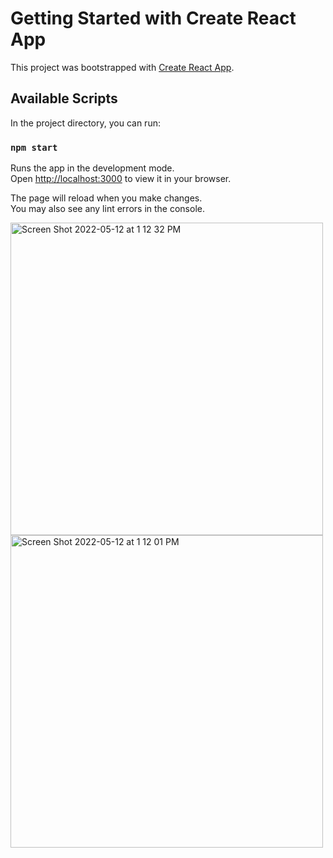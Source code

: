 # Getting Started with Create React App

This project was bootstrapped with [Create React App](https://github.com/facebook/create-react-app).

## Available Scripts

In the project directory, you can run:

### `npm start`

Runs the app in the development mode.\
Open [http://localhost:3000](http://localhost:3000) to view it in your browser.

The page will reload when you make changes.\
You may also see any lint errors in the console.

<img width="500" alt="Screen Shot 2022-05-12 at 1 12 32 PM" src="https://user-images.githubusercontent.com/96704494/168164775-da57cf7c-5ee3-4879-b1da-07d7aec691a7.png"> <img width="500" alt="Screen Shot 2022-05-12 at 1 12 01 PM" src="https://user-images.githubusercontent.com/96704494/168164811-1a2522e7-594f-4817-9bb9-81b06e742839.png">

